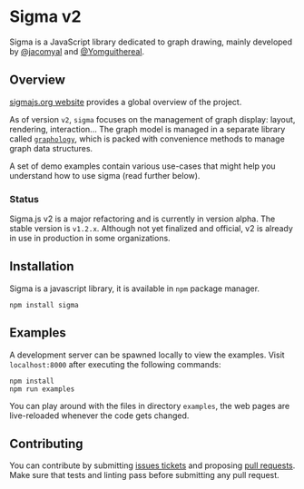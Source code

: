 # Sigma v2

Sigma is a JavaScript library dedicated to graph drawing, mainly developed by [@jacomyal](https://github.com/jacomyal) and [@Yomguithereal](https://github.com/Yomguithereal).

## Overview

[sigmajs.org website](http://sigmajs.org) provides a global overview of the project.

As of version `v2`, `sigma` focuses on the management of graph display: layout, rendering, interaction... The graph model is managed in a separate library called [`graphology`](https://github.com/graphology/graphology), which is packed with convenience methods to manage graph data structures.

A set of demo examples contain various use-cases that might help you understand how to use sigma (read further below).

### Status

Sigma.js v2 is a major refactoring and is currently in version alpha. The stable version is `v1.2.x`. Although not yet finalized and official, v2 is already in use in production in some organizations.

## Installation

Sigma is a javascript library, it is available in `npm` package manager.

    npm install sigma

## Examples

A development server can be spawned locally to view the examples. Visit `localhost:8000` after executing the following commands:

    npm install
    npm run examples

You can play around with the files in directory `examples`, the web pages are live-reloaded whenever the code gets changed.

## Contributing

You can contribute by submitting [issues tickets](http://github.com/jacomyal/sigma.js/issues) and proposing [pull requests](http://github.com/jacomyal/sigma.js/pulls). Make sure that tests and linting pass before submitting any pull request.
